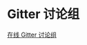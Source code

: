 # Gitter 讨论组

[在线 Gitter 讨论组](https://gitter.im/vue-element-admin/discuss)

<script>
export default {
  mounted () {
    window.open('https://gitter.im/vue-element-admin/discuss')
  }
}
</script>
